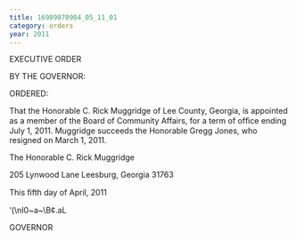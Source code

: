 ```yaml
---
title: 16989070904_05_11_01
category: orders
year: 2011
---
```

 

EXECUTIVE ORDER

BY THE GOVERNOR:

ORDERED:

That the Honorable C. Rick Muggridge of Lee County, Georgia, is
appointed as a member of the Board of Community Affairs, for a
term of ofﬁce ending July 1, 2011. Muggridge succeeds the
Honorable Gregg Jones, who resigned on March 1, 2011.

The Honorable C. Rick Muggridge

205 Lynwood Lane
Leesburg, Georgia 31763

This ﬁfth day of April, 2011

‘(\nI0~a~\B¢.aL

GOVERNOR

